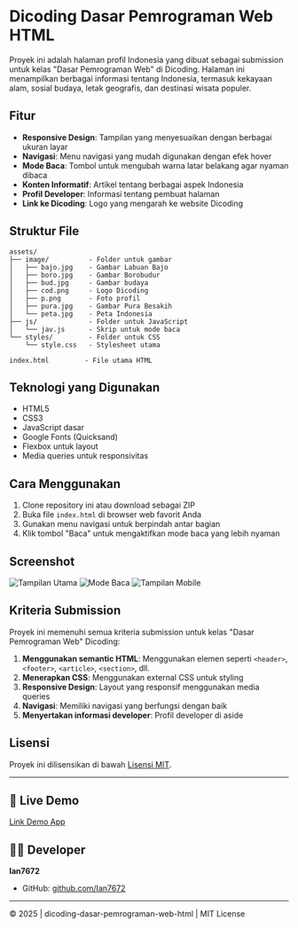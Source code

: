 # Dicoding Dasar Pemrograman Web HTML

Proyek ini adalah halaman profil Indonesia yang dibuat sebagai submission untuk kelas "Dasar Pemrograman Web" di Dicoding. Halaman ini menampilkan berbagai informasi tentang Indonesia, termasuk kekayaan alam, sosial budaya, letak geografis, dan destinasi wisata populer.

## Fitur

- **Responsive Design**: Tampilan yang menyesuaikan dengan berbagai ukuran layar
- **Navigasi**: Menu navigasi yang mudah digunakan dengan efek hover
- **Mode Baca**: Tombol untuk mengubah warna latar belakang agar nyaman dibaca
- **Konten Informatif**: Artikel tentang berbagai aspek Indonesia
- **Profil Developer**: Informasi tentang pembuat halaman
- **Link ke Dicoding**: Logo yang mengarah ke website Dicoding

## Struktur File

```
assets/
├── image/          - Folder untuk gambar
│   ├── bajo.jpg    - Gambar Labuan Bajo
│   ├── boro.jpg    - Gambar Borobudur
│   ├── bud.jpg     - Gambar budaya
│   ├── cod.png     - Logo Dicoding
│   ├── p.png       - Foto profil
│   ├── pura.jpg    - Gambar Pura Besakih
│   └── peta.jpg    - Peta Indonesia
├── js/             - Folder untuk JavaScript
│   └── jav.js      - Skrip untuk mode baca
└── styles/         - Folder untuk CSS
    └── style.css   - Stylesheet utama

index.html         - File utama HTML
```

## Teknologi yang Digunakan

- HTML5
- CSS3
- JavaScript dasar
- Google Fonts (Quicksand)
- Flexbox untuk layout
- Media queries untuk responsivitas

## Cara Menggunakan

1. Clone repository ini atau download sebagai ZIP
2. Buka file `index.html` di browser web favorit Anda
3. Gunakan menu navigasi untuk berpindah antar bagian
4. Klik tombol "Baca" untuk mengaktifkan mode baca yang lebih nyaman

## Screenshot

![Tampilan Utama](assets/image/screenshot1.png)
![Mode Baca](assets/image/screenshot2.png)
![Tampilan Mobile](assets/image/screenshot3.png)

## Kriteria Submission

Proyek ini memenuhi semua kriteria submission untuk kelas "Dasar Pemrograman Web" Dicoding:

1. **Menggunakan semantic HTML**: Menggunakan elemen seperti `<header>`, `<footer>`, `<article>`, `<section>`, dll.
2. **Menerapkan CSS**: Menggunakan external CSS untuk styling
3. **Responsive Design**: Layout yang responsif menggunakan media queries
4. **Navigasi**: Memiliki navigasi yang berfungsi dengan baik
5. **Menyertakan informasi developer**: Profil developer di aside

## Lisensi

Proyek ini dilisensikan di bawah [Lisensi MIT](https://github.com/Ian7672/dicoding-dasar-pemrograman-web-html/blob/main/LICENSE).

---

## 📲 Live Demo  
[Link Demo App]()

## 👨‍💻 Developer  
**Ian7672**  
- GitHub: [github.com/Ian7672](https://github.com/Ian7672)  

---  
© 2025 | dicoding-dasar-pemrograman-web-html | MIT License  